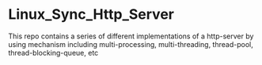 # Linux_Sync_Http_Server
This repo contains a series of different implementations of a http-server by using mechanism including multi-processing, multi-threading, thread-pool, thread-blocking-queue, etc
